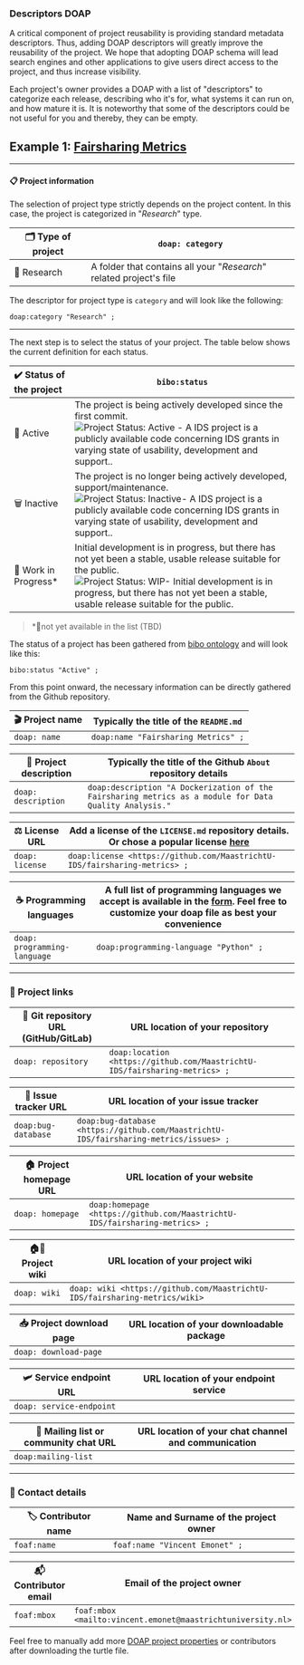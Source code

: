 ### Descriptors DOAP

A critical component of project reusability is providing standard metadata descriptors. Thus, adding DOAP descriptors will greatly improve the reusability of the project. We hope that adopting DOAP schema will lead search engines and other applications to give users direct access to the project, and thus increase visibility.

Each project's owner provides a DOAP with a list of "descriptors" to categorize each release, describing who it's for, what systems it can run on, and how mature it is. It is noteworthy that some of the descriptors could be not useful for you and thereby, they can be empty.



## Example 1: [Fairsharing Metrics](https://github.com/MaastrichtU-IDS/fairsharing-metrics)

---

#### 📋 Project information

The selection of project type strictly depends on the project content. In this case, the project is categorized in "*Research*" type.

| 🗂️ Type of project | `doap: category`                                             |
| ----------------- | ------------------------------------------------------------ |
| 🧪 Research        | A folder that contains all your "*Research*" related project's file |

The descriptor for project type is `category` and will look like the following:

```turtle
doap:category "Research" ;
```

---

The next step is to select the status of your project. The table below shows the current definition for each status.

| ✔️ Status of the project | `bibo:status`                                                |
| :---------------------- | ------------------------------------------------------------ |
| 🚀 Active                | The project is being actively developed since the first commit. <img src="https://www.repostatus.org/badges/latest/active.svg" alt="Project Status: Active - A IDS project is a publicly available code concerning IDS grants in varying state of usability, development and support.."> |
| 🗑️ Inactive              | The project is no longer being actively developed, support/maintenance. <img src="https://www.repostatus.org/badges/latest/inactive.svg" alt="Project Status: Inactive- A IDS project is a publicly available code concerning IDS grants in varying state of usability, development and support.."> |
| 🚧 Work in Progress*     | Initial development is in progress, but there has not yet been a stable, usable release suitable for the public. <img src="https://www.repostatus.org/badges/latest/wip.svg" alt="Project Status: WIP- Initial development is in progress, but there has not yet been a stable, usable release suitable for the public."> |

> *🚧not yet available in the list (TBD)

The status of a project has been gathered from [bibo ontology](http://purl.org/ontology/bibo/) and will look like this:

```turtle
bibo:status "Active" ;
```

From this point onward, the necessary information can be directly gathered from the Github repository.

| 🎬 Project name | Typically the title of the `README.md` |
| -------------- | -------------------------------------- |
| `doap: name`   | `doap:name "Fairsharing Metrics" ;`    |

| 🔖 Project description | Typically the title of the Github `About` repository details |
| --------------------- | ------------------------------------------------------------ |
| `doap: description`   | `doap:description "A Dockerization of the Fairsharing metrics as a module for Data Quality Analysis."` |



| ⚖️ License URL   | Add a license of the `LICENSE.md` repository details. Or chose a popular license [here]( https://choosealicense.com/) |
| --------------- | ------------------------------------------------------------ |
| `doap: license` | `doap:license <https://github.com/MaastrichtU-IDS/fairsharing-metrics> ;` |

| ☕ Programming languages          | A full list of programming languages we accept is available in the [form](https://maastrichtu-ids.github.io/projects/create-doap). Feel free to customize your doap file as best your convenience |
| -------------------------------- | ------------------------------------------------------------ |
| ```doap: programming-language``` | ```doap:programming-language "Python" ;```                   |



---

### 🔗 Project links

| 💾 Git repository URL (GitHub/GitLab) | URL location of your repository                              |
| ------------------------------------ | ------------------------------------------------------------ |
| `doap: repository`                   | `doap:location <https://github.com/MaastrichtU-IDS/fairsharing-metrics> ;` |

| 🚧 Issue tracker URL | URL location of your issue tracker                           |
| ------------------- | ------------------------------------------------------------ |
| `doap:bug-database` | `doap:bug-database <https://github.com/MaastrichtU-IDS/fairsharing-metrics/issues> ;` |

| 🏠 Project homepage URL | URL location of your website                                 |
| ---------------------- | ------------------------------------------------------------ |
| `doap: homepage`       | `doap:homepage <https://github.com/MaastrichtU-IDS/fairsharing-metrics> ;` |

| 🏠📖 Project wiki | URL location of your project wiki                            |
| --------------- | ------------------------------------------------------------ |
| `doap: wiki`    | `doap: wiki <https://github.com/MaastrichtU-IDS/fairsharing-metrics/wiki>` |

| 📥 Project download page | URL location of your downloadable package |
| ----------------------- | ----------------------------------------- |
| `doap: download-page`   |                                           |

| 🛩️ Service endpoint URL   | URL location of your endpoint service |
| ------------------------ | ------------------------------------- |
| `doap: service-endpoint` |                                       |

| 💬 Mailing list or community chat URL | URL location of your chat channel and communication |
| ------------------------------------ | --------------------------------------------------- |
| `doap:mailing-list`                  |                                                     |

---

### 👤 Contact details

| 🏷️ Contributor name | Name and Surname of the project owner |
| ------------------ | ------------------------------------- |
| `foaf:name`        | `foaf:name "Vincent Emonet" ;`        |

| 📬 Contributor email | Email of the project owner                                  |
| ------------------- | ----------------------------------------------------------- |
| `foaf:mbox`         | `foaf:mbox <mailto:vincent.emonet@maastrichtuniversity.nl>` |

Feel free to manually add more [DOAP project properties](https://vemonet.github.io/doap/class-doapproject.html) or contributors after downloading the turtle file.
